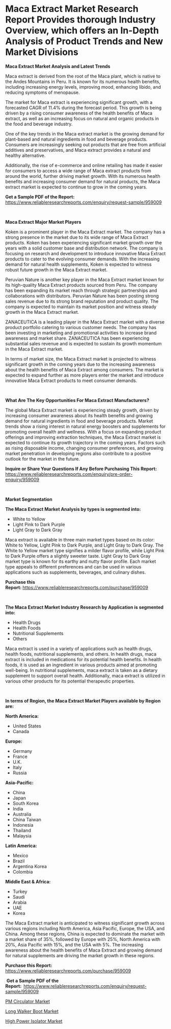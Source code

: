 <p><h1>Maca Extract Market Research Report Provides thorough Industry Overview, which offers an In-Depth Analysis of Product Trends and New Market Divisions</h1></p><p><strong>Maca Extract Market Analysis and Latest Trends</strong></p>
<p><p>Maca extract is derived from the root of the Maca plant, which is native to the Andes Mountains in Peru. It is known for its numerous health benefits, including increasing energy levels, improving mood, enhancing libido, and reducing symptoms of menopause.</p><p>The market for Maca extract is experiencing significant growth, with a forecasted CAGR of 11.4% during the forecast period. This growth is being driven by a rising consumer awareness of the health benefits of Maca extract, as well as an increasing focus on natural and organic products in the food and beverage industry.</p><p>One of the key trends in the Maca extract market is the growing demand for plant-based and natural ingredients in food and beverage products. Consumers are increasingly seeking out products that are free from artificial additives and preservatives, and Maca extract provides a natural and healthy alternative.</p><p>Additionally, the rise of e-commerce and online retailing has made it easier for consumers to access a wide range of Maca extract products from around the world, further driving market growth. With its numerous health benefits and increasing consumer demand for natural products, the Maca extract market is expected to continue to grow in the coming years.</p></p>
<p><strong>Get a Sample PDF of the Report:&nbsp;</strong> <a href="https://www.reliableresearchreports.com/enquiry/request-sample/959009">https://www.reliableresearchreports.com/enquiry/request-sample/959009</a></p>
<p>&nbsp;</p>
<p><strong>Maca Extract Major Market Players</strong></p>
<p><p>Koken is a prominent player in the Maca Extract market. The company has a strong presence in the market due to its wide range of Maca Extract products. Koken has been experiencing significant market growth over the years with a solid customer base and distribution network. The company is focusing on research and development to introduce innovative Maca Extract products to cater to the evolving consumer demands. With the increasing demand for natural health supplements, Koken is expected to witness robust future growth in the Maca Extract market.</p><p>Peruvian Nature is another key player in the Maca Extract market known for its high-quality Maca Extract products sourced from Peru. The company has been expanding its market reach through strategic partnerships and collaborations with distributors. Peruvian Nature has been posting strong sales revenue due to its strong brand reputation and product quality. The company is expected to maintain its market position and witness steady growth in the Maca Extract market.</p><p>ZANACEUTICA is a leading player in the Maca Extract market with a diverse product portfolio catering to various customer needs. The company has been investing in marketing and promotional activities to increase brand awareness and market share. ZANACEUTICA has been experiencing substantial sales revenue and is expected to sustain its growth momentum in the Maca Extract market.</p><p>In terms of market size, the Maca Extract market is projected to witness significant growth in the coming years due to the increasing awareness about the health benefits of Maca Extract among consumers. The market is expected to expand further as more players enter the market and introduce innovative Maca Extract products to meet consumer demands.</p></p>
<p>&nbsp;</p>
<p><strong>What Are The Key Opportunities For Maca Extract Manufacturers?</strong></p>
<p><p>The global Maca Extract market is experiencing steady growth, driven by increasing consumer awareness about its health benefits and growing demand for natural ingredients in food and beverage products. Market trends show a rising interest in natural energy boosters and supplements for promoting overall health and wellness. With a focus on expanding product offerings and improving extraction techniques, the Maca Extract market is expected to continue its growth trajectory in the coming years. Factors such as rising disposable income, changing consumer preferences, and growing market penetration in developing regions also contribute to a positive outlook for the market in the future.</p></p>
<p><strong>Inquire or Share Your Questions If Any Before Purchasing This Report:</strong> <a href="https://www.reliableresearchreports.com/enquiry/pre-order-enquiry/959009">https://www.reliableresearchreports.com/enquiry/pre-order-enquiry/959009</a></p>
<p>&nbsp;</p>
<p><strong>Market Segmentation</strong></p>
<p><strong>The Maca Extract Market Analysis by types is segmented into:</strong></p>
<p><ul><li>White to Yellow</li><li>Light Pink to Dark Purple</li><li>Light Gray to Dark Gray</li></ul></p>
<p><p>Maca extract is available in three main market types based on its color: White to Yellow, Light Pink to Dark Purple, and Light Gray to Dark Gray. The White to Yellow market type signifies a milder flavor profile, while Light Pink to Dark Purple offers a slightly sweeter taste. Light Gray to Dark Gray market type is known for its earthy and nutty flavor profile. Each market type appeals to different preferences and can be used in various applications such as supplements, beverages, and culinary dishes.</p></p>
<p><strong>Purchase this Report:&nbsp;</strong><a href="https://www.reliableresearchreports.com/purchase/959009">https://www.reliableresearchreports.com/purchase/959009</a></p>
<p>&nbsp;</p>
<p><strong>The Maca Extract Market Industry Research by Application is segmented into:</strong></p>
<p><ul><li>Health Drugs</li><li>Health Foods</li><li>Nutritional Supplements</li><li>Others</li></ul></p>
<p><p>Maca extract is used in a variety of applications such as health drugs, health foods, nutritional supplements, and others. In health drugs, maca extract is included in medications for its potential health benefits. In health foods, it is used as an ingredient in various products aimed at promoting well-being. In nutritional supplements, maca extract is taken as a dietary supplement to support overall health. Additionally, maca extract is utilized in various other products for its potential therapeutic properties.</p></p>
<p>&nbsp;</p>
<p><strong>In terms of Region, the Maca Extract Market Players available by Region are:</strong></p>
<p>
    <p> <strong> North America: </strong>
        <ul>
            <li>United States</li>
            <li>Canada</li>
        </ul>
        </p> 
    <p> <strong> Europe: </strong>
        <ul>
            <li>Germany</li>
            <li>France</li>
            <li>U.K.</li>
            <li>Italy</li>
            <li>Russia</li>
        </ul>
        </p> 
    <p> <strong> Asia-Pacific: </strong>
        <ul>
            <li>China</li>
            <li>Japan</li>
            <li>South Korea</li>
            <li>India</li>
            <li>Australia</li>
            <li>China Taiwan</li>
            <li>Indonesia</li>
            <li>Thailand</li>
            <li>Malaysia</li>
        </ul>
        </p> 
    <p> <strong> Latin America: </strong>
        <ul>
            <li>Mexico</li>
            <li>Brazil</li>
            <li>Argentina Korea</li>
            <li>Colombia</li>
        </ul>
        </p> 
    <p> <strong> Middle East & Africa: </strong>
        <ul>
            <li>Turkey</li>
            <li>Saudi</li>
            <li>Arabia</li>
            <li>UAE</li>
            <li>Korea</li>
        </ul>
    </p>
    </p>
<p><p>The Maca Extract market is anticipated to witness significant growth across various regions including North America, Asia Pacific, Europe, the USA, and China. Among these regions, China is expected to dominate the market with a market share of 35%, followed by Europe with 25%, North America with 20%, Asia Pacific with 15%, and the USA with 5%. The increasing awareness about the health benefits of Maca Extract and growing demand for natural supplements are driving the market growth in these regions.</p></p>
<p><strong>Purchase this Report: </strong><a href="https://www.reliableresearchreports.com/purchase/959009">https://www.reliableresearchreports.com/purchase/959009</a></p>
<p>&nbsp;<strong>Get a Sample PDF of the Report:&nbsp;&nbsp;</strong><a href="https://www.reliableresearchreports.com/enquiry/request-sample/959009">https://www.reliableresearchreports.com/enquiry/request-sample/959009</a></p>
<p><strong></strong></p>
<p><p><a href="https://view.publitas.com/reportprime-1/pm-circulator-market-growth-market-trends-covid-19-impact-and-forecasts-for-period-from-2023-2030/">PM Circulator Market</a></p><p><a href="https://view.publitas.com/reportprime-1/long-walker-boot-market-size-global-industry-overview-market-segmentation-and-forecast-2023-to-2030/">Long Walker Boot Market</a></p><p><a href="https://view.publitas.com/reportprime-1/global-high-power-isolator-market-by-types-applications-and-major-players-with-regional-growth-rate-analysis-and-development-situation-from-2023-to-2030/">High Power Isolator Market</a></p></p>